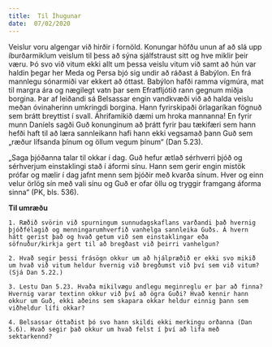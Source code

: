```yaml
---
title:  Til Íhugunar
date:  07/02/2020
---
```


Veislur voru algengar við hirðir í fornöld. Konungar höfðu unun af að slá upp íburðarmiklum veislum til þess að sýna sjálfstraust sitt og hve miklir þeir væru. Þó svo við vitum ekki allt um þessa veislu vitum við samt að hún var haldin þegar her Meda og Persa bjó sig undir að ráðast á Babýlon. En frá mannlegu sónarmiði var ekkert að óttast. Babýlon hafði ramma vígmúra, mat til margra ára og nægilegt vatn þar sem Efratfljótið rann gegnum miðja borgina. Þar af leiðandi sá Belsassar engin vandkvæði við að halda veislu meðan óvinaherinn umkringdi borgina. Hann fyrirskipaði örlagaríkan fögnuð sem brátt breyttist í svall. Áhrifamikið dæmi um hroka mannanna! En fyrir munn Daníels sagði Guð konunginum að þrátt fyrir þau tækifæri sem hann hefði haft til að læra sannleikann hafi hann ekki vegsamað þann Guð sem „ræður lífsanda þínum og öllum vegum þínum“ (Dan 5.23).

„Saga þjóðanna talar til okkar í dag. Guð hefur ætlað sérhverri þjóð og sérhverjum einstaklingi stað í áformi sínu. Hann sem gerir engin mistök prófar og mælir í dag jafnt menn sem þjóðir með kvarða sínum. Hver og einn velur örlög sín með vali sínu og Guð er ofar öllu og tryggir framgang áforma sinna“ (PK, bls. 536).

**Til umræðu**

`1. Ræðið svörin við spurningum sunnudagskaflans varðandi það hvernig þjóðfélagið og menningarumhverfið vanhelga sannleika Guðs. Á hvern hátt gerist það og hvað getum við sem einstaklingar eða söfnuður/kirkja gert til að bregðast við þeirri vanhelgun?`

`2. Hvað segir þessi frásögn okkur um að hjálpræðið er ekki svo mikið um hvað við vitum heldur hvernig við bregðumst við því sem við vitum? (Sjá Dan 5.22.)`

`3. Lestu Dan 5.23. Hvaða mikilvægu andlegu meginreglu er þar að finna? Hvernig varar textinn okkur við því að ögra Guði? Hvað kennir hann okkur um Guð, ekki aðeins sem skapara okkar heldur einnig þann sem viðheldur lífi okkar?`

`4. Belsassar óttaðist þó svo hann skildi ekki merkingu orðanna (Dan 5.6). Hvað segir það okkur um hvað felst í því að lifa með sektarkennd?`